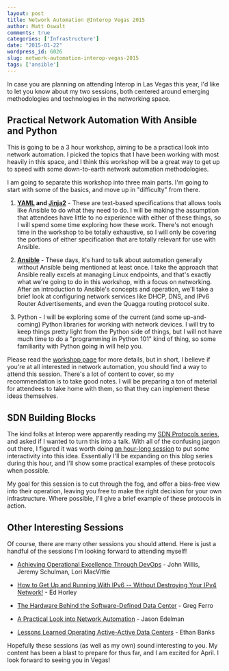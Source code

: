 ```yaml
---
layout: post
title: Network Automation @Interop Vegas 2015
author: Matt Oswalt
comments: true
categories: ['Infrastructure']
date: "2015-01-22"
wordpress_id: 6026
slug: network-automation-interop-vegas-2015
tags: ['ansible']
---
```



In case you are planning on attending Interop in Las Vegas this year, I'd like to let you know about my two sessions, both centered around emerging methodologies and technologies in the networking space.

## Practical Network Automation With Ansible and Python

This is going to be a 3 hour workshop, aiming to be a practical look into network automation. I picked the topics that I have been working with most heavily in this space, and I think this workshop will be a great way to get up to speed with some down-to-earth network automation methodologies.

I am going to separate this workshop into three main parts. I'm going to start with some of the basics, and move up in "difficulty" from there.
    
  1. **[YAML](http://www.yaml.org/spec/1.2/spec.html) and [Jinja2](http://jinja.pocoo.org/docs/dev/)** - These are text-based specifications that allows tools like Ansible to do what they need to do. I will be making the assumption that attendees have little to no experience with either of these things, so I will spend some time exploring how these work. There's not enough time in the workshop to be totally exhaustive, so I will only be covering the portions of either specification that are totally relevant for use with Ansible.
    
  2. **[Ansible](http://www.ansible.com/home)** - These days, it's hard to talk about automation generally without Ansible being mentioned at least once. I take the approach that Ansible really excels at managing Linux endpoints, and that's exactly what we're going to do in this workshop, with a focus on networking. After an introduction to Ansible's concepts and operation, we'll take a brief look at configuring network services like DHCP, DNS, and IPv6 Router Advertisements, and even the Quagga routing protocol suite.

  3. Python - I will be exploring some of the current (and some up-and-coming) Python libraries for working with network devices. I will try to keep things pretty light from the Python side of things, but I will not have much time to do a "programming in Python 101" kind of thing, so some familiarity with Python going in will help you.

Please read the [workshop page](http://www.interop.com/lasvegas/scheduler/session/network-automation-with-ansible-and-python) for more details, but in short, I believe if you're at all interested in network automation, you should find a way to attend this session. There's a lot of content to cover, so my recommendation is to take good notes. I will be preparing a ton of material for attendees to take home with them, so that they can implement these ideas themselves.

## SDN Building Blocks

The kind folks at Interop were apparently reading my [SDN Protocols series](https://oswalt.dev/series/sdn-protocols/), and asked if I wanted to turn this into a talk. With all of the confusing jargon out there, I figured it was worth doing [an hour-long session](http://www.interop.com/lasvegas/scheduler/session/sdn-building-blocks) to put some interactivity into this idea. Essentially I'll be expanding on this blog series during this hour, and I'll show some practical examples of these protocols when possible.

My goal for this session is to cut through the fog, and offer a bias-free view into their operation, leaving you free to make the right decision for your own infrastructure. Where possible, I'll give a brief example of these protocols in action.

## Other Interesting Sessions

Of course, there are many other sessions you should attend. Here is just a handful of the sessions I'm looking forward to attending myself!
    
  * [Achieving Operational Excellence Through DevOps](http://www.interop.com/lasvegas/scheduler/session/achieving-operational-excellence-through-devops) - John Willis, Jeremy Schulman, Lori MacVittie
    
  * [How to Get Up and Running With IPv6 -- Without Destroying Your IPv4 Network!](http://www.interop.com/lasvegas/scheduler/session/how-to-get-up-and-running-with-ipv6-without-destroying-your-ipv4-network) - Ed Horley
    
  * [The Hardware Behind the Software-Defined Data Center](http://www.interop.com/lasvegas/scheduler/session/the-hardware-behind-the-software-defined-data-center) - Greg Ferro

  * [A Practical Look into Network Automation](http://www.interop.com/lasvegas/scheduler/session/a-practical-look-at-network-automation) - Jason Edelman

  * [Lessons Learned Operating Active-Active Data Centers](http://www.interop.com/lasvegas/scheduler/session/lessons-learned-operating-activeactive-data-centers) - Ethan Banks

Hopefully these sessions (as well as my own) sound interesting to you. My content has been a blast to prepare for thus far, and I am excited for April. I look forward to seeing you in Vegas!

